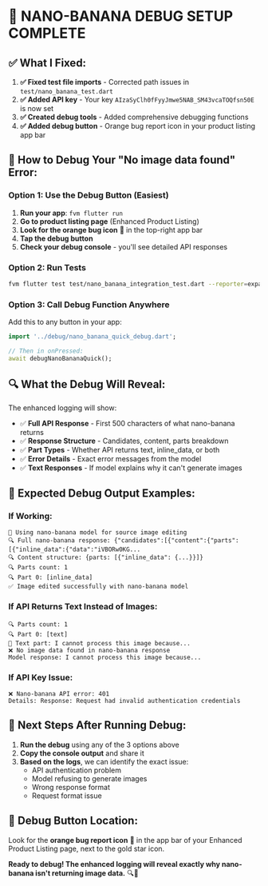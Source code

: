 # 🐛 NANO-BANANA DEBUG SETUP COMPLETE

## ✅ **What I Fixed:**

1. **✅ Fixed test file imports** - Corrected path issues in `test/nano_banana_test.dart`
2. **✅ Added API key** - Your key `AIzaSyClh0fFyyJmwe5NAB_SM43vcaTOQfsn50E` is now set
3. **✅ Created debug tools** - Added comprehensive debugging functions
4. **✅ Added debug button** - Orange bug report icon in your product listing app bar

## 🚀 **How to Debug Your "No image data found" Error:**

### **Option 1: Use the Debug Button (Easiest)**
1. **Run your app**: `fvm flutter run`
2. **Go to product listing page** (Enhanced Product Listing)
3. **Look for the orange bug icon** 🐛 in the top-right app bar
4. **Tap the debug button**
5. **Check your debug console** - you'll see detailed API responses

### **Option 2: Run Tests**
```bash
fvm flutter test test/nano_banana_integration_test.dart --reporter=expanded
```

### **Option 3: Call Debug Function Anywhere**
Add this to any button in your app:
```dart
import '../debug/nano_banana_quick_debug.dart';

// Then in onPressed:
await debugNanoBananaQuick();
```

## 🔍 **What the Debug Will Reveal:**

The enhanced logging will show:
- ✅ **Full API Response** - First 500 characters of what nano-banana returns
- ✅ **Response Structure** - Candidates, content, parts breakdown
- ✅ **Part Types** - Whether API returns text, inline_data, or both
- ✅ **Error Details** - Exact error messages from the model
- ✅ **Text Responses** - If model explains why it can't generate images

## 🎯 **Expected Debug Output Examples:**

### **If Working:**
```
🍌 Using nano-banana model for source image editing
🔍 Full nano-banana response: {"candidates":[{"content":{"parts":[{"inline_data":{"data":"iVBORw0KG...
🔍 Content structure: {parts: [{"inline_data": {...}}]}
🔍 Parts count: 1
🔍 Part 0: [inline_data]
✅ Image edited successfully with nano-banana model
```

### **If API Returns Text Instead of Images:**
```
🔍 Parts count: 1
🔍 Part 0: [text]
📝 Text part: I cannot process this image because...
❌ No image data found in nano-banana response
Model response: I cannot process this image because...
```

### **If API Key Issue:**
```
❌ Nano-banana API error: 401
Details: Response: Request had invalid authentication credentials
```

## 🔧 **Next Steps After Running Debug:**

1. **Run the debug** using any of the 3 options above
2. **Copy the console output** and share it
3. **Based on the logs**, we can identify the exact issue:
   - API authentication problem
   - Model refusing to generate images
   - Wrong response format
   - Request format issue

## 📍 **Debug Button Location:**
Look for the **orange bug report icon** 🐛 in the app bar of your Enhanced Product Listing page, next to the gold star icon.

**Ready to debug! The enhanced logging will reveal exactly why nano-banana isn't returning image data.** 🔍🍌